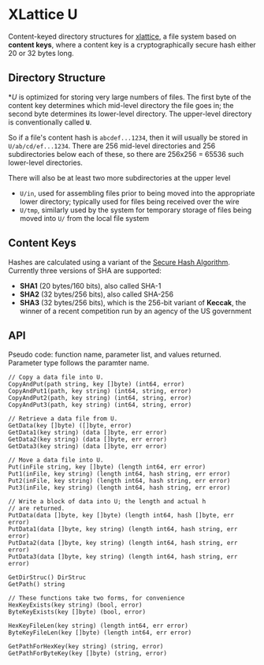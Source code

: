 <h1 class="libTop">XLattice U</h1>

Content-keyed directory structures for
[xlattice,](https://jddixon.github.io/xlattice)
a file system
based on **content keys**, where a content key is a cryptographically
secure hash either 20 or 32 bytes long.

## Directory Structure

**U* is optimized for storing very large numbers of files.  The
first byte of the content key determines which mid-level directory
the file goes in; the second byte determines its lower-level
directory.  The upper-level directory is conventionally called **`U`**.

So if a file's content hash is `abcdef...1234`, then it
will usually be stored in `U/ab/cd/ef...1234`.  There are 256 mid-level
directories and 256 subdirectories below each of these, so there are
256x256 = 65536 such lower-level directories.

There will also be at least two more subdirectories at the upper level

* `U/in`, used for assembling files prior to being moved into the
  appropriate lower directory; typically used for files being
  received over the wire
* `U/tmp`, similarly used by the system for temporary storage of files
  being moved into `U/` from the local file system

## Content Keys

Hashes are calculated using
a variant of the
[Secure Hash Algorithm](https://en.wikipedia.org/wiki/Secure_Hash_Algorithm).
Currently three versions of SHA are supported:

* **SHA1** (20 bytes/160 bits), also called SHA-1
* **SHA2** (32 bytes/256 bits), also called SHA-256
* **SHA3** (32 bytes/256 bits), which is the 256-bit variant of **Keccak**,
  the winner of a recent competition run by an agency of the US government

## API

Pseudo code: function name, parameter list, and values returned.  Parameter
type follows the paramter name.

    // Copy a data file into U.
	CopyAndPut(path string, key []byte) (int64, error)
	CopyAndPut1(path, key string) (int64, string, error)
	CopyAndPut2(path, key string) (int64, string, error)
	CopyAndPut3(path, key string) (int64, string, error)

    // Retrieve a data file from U.
	GetData(key []byte) ([]byte, error)
	GetData1(key string) (data []byte, err error)
	GetData2(key string) (data []byte, err error)
	GetData3(key string) (data []byte, err error)

    // Move a data file into U.
	Put(inFile string, key []byte) (length int64, err error)
	Put1(inFile, key string) (length int64, hash string, err error)
	Put2(inFile, key string) (length int64, hash string, err error)
	Put3(inFile, key string) (length int64, hash string, err error)

    // Write a block of data into U; the length and actual h
    // are returned.
	PutData(data []byte, key []byte) (length int64, hash []byte, err error)
	PutData1(data []byte, key string) (length int64, hash string, err error)
	PutData2(data []byte, key string) (length int64, hash string, err error)
	PutData3(data []byte, key string) (length int64, hash string, err error)

	GetDirStruc() DirStruc
	GetPath() string

	// These functions take two forms, for convenience
	HexKeyExists(key string) (bool, error)
	ByteKeyExists(key []byte) (bool, error)

	HexKeyFileLen(key string) (length int64, err error)
	ByteKeyFileLen(key []byte) (length int64, err error)

	GetPathForHexKey(key string) (string, error)
	GetPathForByteKey(key []byte) (string, error)

